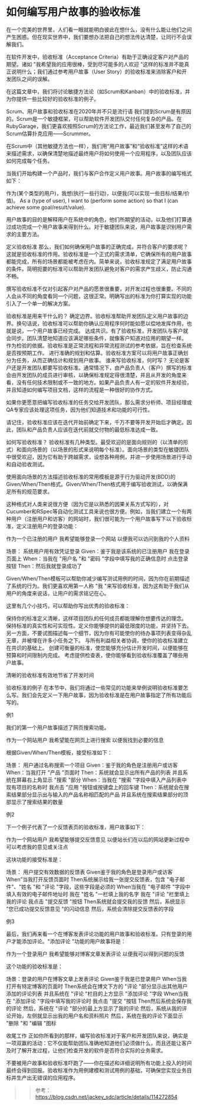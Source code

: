 # 如何编写用户故事的验收标准

在一个完美的世界里，人们看一眼就能明白彼此在想什么，没有什么能让他们之间产生困惑。但在现实世界中，我们要想办法把自己的想法传达清楚，让同行不会误解我们。

在软件开发中，验收标准（Acceptance Criteria）有助于正确设定客户对产品的期望。诸如 "我希望我的应用很棒，受到尽可能多的人欢迎 "这样的标准并不能真正说明什么；我们通过参考用户故事（User Story）的验收标准来消除客户和开发团队之间的误解。

在这篇文章中，我们将讨论敏捷方法论（如Scrum和Kanban）中的验收标准，并为你提供一些比较好的验收标准的例子。

Scrum、用户故事和验收标准在2020年并不只是流行语
我们提到Scrum是有原因的。Scrum是一个敏捷框架，可以帮助软件开发团队交付任何复杂的产品。在RubyGarage，我们更喜欢按照Scrum的方法论工作，最近我们甚至发布了自己的Scrum估算扑克应用——Scrummer。

在Scrum中（其他敏捷方法也一样），我们用“用户故事”和“验收标准”这样的术语来描述需求，以确保清楚地描述最终用户将如何使用一个应用程序，以及团队应该如何完成每个任务。

当我们开始构建一个产品时，我们与客户合作定义用户故事。用户故事的编写格式如下：

作为(某个类型的用户)，我想(执行一些行动)，以便我(可以实现一些目标/结果/价值)。
As a (type of user), I want to (perform some action) so that I (can achieve some goal/result/value).

用户故事的目的是解释用户在系统中的角色，他们所期望的活动，以及他们打算通过成功完成一个用户故事来得到什么。对于敏捷团队来说，用户故事是识别用户需求的主要方法。

定义验收标准
那么，我们如何确保用户故事的正确完成，并符合客户的要求呢？这就是验收标准的作用。验收标准是一个正式的需求清单，它确保所有的用户故事都能完成，所有的场景都能被考虑在内。简单来说，验收标准规定了满足用户故事的条件。简明扼要的标准可以帮助开发团队避免对客户的需求产生歧义，防止沟通不畅。

撰写验收标准不仅对引起客户对产品的愿景很重要，对开发过程也很重要。不同的人会从不同的角度看同一个问题，这很正常。明确写出的标准为你打算实现的功能引入了一个单一的解决方案。

验收标准是用来干什么的？
确定边界。验收标准帮助开发团队定义用户故事的边界。换句话说，验收标准可以帮助你确认应用程序何时能如愿以偿地发挥作用，也就是说，一个用户故事已经完成。
达成共识。有了验收标准，开发团队与客户就会同步。团队清楚地知道应该满足哪些条件，就像客户知道对应用的期望一样。
作为检验的依据。验收标准是正常流程和异常流程测试的参考依据，旨在检查系统是否按预期工作。
进行准确的规划和估算。验收标准方案可以将用户故事正确划分为任务，从而正确估计和规划用户故事。
谁来写验收标准，何时写？
无论是客户还是开发团队都要写验收标准。通常情况下，由产品负责人（客户）撰写的标准会由开发团队的成员进行审核，以确保标准规定得很清楚，并且从开发的角度来看，没有任何技术限制或不一致的地方。如果产品负责人有一定的软件开发经验，并且知道如何编写项目文档，这样的流程是一种很好的协作方式。

如果你更愿意把编写验收标准的任务交给开发团队，那么需求分析师、项目经理或QA专家应该处理这项任务，因为他们知道技术和功能的可行性。

请记住，验收标准应该在迭代开始前确定下来，千万不要等开发开始后才确定。因此，团队和产品负责人应该在迭代前就交付物的最低标准达成一致。

如何写验收标准？
验收标准有几种类型。最受欢迎的是面向规则的（以清单的形式）和面向场景的（以场景的形式来说明每个标准）。面向场景的类型在敏捷团队中很受欢迎，因为它有助于跨越需求，设想各种用例，并进一步使用场景进行手动和自动验收测试。

使用面向场景的方法描述验收标准的常用模板是源于行为驱动开发(BDD)的Given/When/Then格式。Given/When/Then格式用于编写验收测试，以确保满足所有的规范要求。

这种格式对人类来说很方便（因为它是以熟悉的因果关系方式写的），对Cucumber和RSpec等自动化测试工具来说也很方便。例如，当我们建立一个有两种用户（注册用户和访客）的网站时，我们很可能为一个用户故事写下以下验收标准，定义注册用户的登录功能：

作为一个已注册的用户
我希望能够登录一个网站
以便我可以访问到我的个人资料

场景： 系统用户用有效凭证登录
Given：鉴于我是该系统的已注册用户
我在登录页面上
When：当我在 "用户名 "和 "密码 "字段中填写我的正确信息时
点击登录按钮
Then：然后我就登录成功了

Given/When/Then模板可以帮助你减少编写测试用例的时间，因为你在前期描述了系统的行为。我们更喜欢用第一人称 "我 "来写验收标准，因为这有助于我们从用户的角度来说话，让用户的需求铭记在心。

这里有几个小技巧，可以帮助你写出优秀的验收标准：

保持你的标准定义清晰，这样项目团队的任何成员都能理解你想要传达的理念。
保持标准的真实性和可实现性。定义你能够提供的最低限度的功能，并坚持下去。另一方面，不要试图描述每一个细节，因为你有可能使你的待办事项列表变得杂乱无章，并被埋在许多小任务之下。
与所有利益相关者协调，使你的验收标准建立在共识的基础上。
创建可衡量的标准，使您能够充分估计开发时间，以便能够在预算和时间限制内完成。
考虑提供检查表，使你能够看到验收标准覆盖了哪些用户故事。


清晰的验收标准有效地节省了开发时间

验收标准的例子
在本节中，我们将通过一些常见的功能来举例说明验收标准要怎么写。我们会先定义一下用户故事，因为验收标准是在用户故事指定了所有功能后写的。

例1

我们的第一个用户故事描述了网页搜索功能。

作为一个网站用户
我希望能在网页上进行搜索
以便我找到必要的信息

根据Given/When/Then模板，接受标准如下：

场景： 用户通过名称搜索一个项目
Given：鉴于我的角色是注册用户或访客
When：当我打开 "产品 "页面时
Then：系统就会显示出所有产品的列表
并且系统在屏幕右上角显示 "搜索 "部分
When：当我在 "搜索 "字段中填入产品列表中现有项目的名称时
我点击 "应用 "按钮或按键盘上的回车键
Then：系统就会在搜索结果部分显示出与输入的产品名称相匹配的产品
并且系统在搜索结果部分的顶部显示了搜索结果的数量

例2

下一个例子代表了一个反馈表页的验收标准，用户故事如下：

作为一个网站用户
我希望能够提交反馈意见
以便站长们在以后的网站更新过程中可以考虑我的意见或关注点

这块功能的接受标准是：

场景： 用户提交有效数据的反馈表
Given鉴于我的角色是登录用户或访客
When”当我打开反馈页面时
Then系统展示给我一张提交反馈表，包含 "电子邮件"、"姓名 "和 "评论 "字段，这些字段是必须的
When当我在 "电子邮件 "字段中填入有效的电子邮件地址时
我在 "姓名 "一栏填上我的名字
我在 "评论 "栏里填上我的评论
我点击 "提交反馈 "按钮
Then系统就会提交我的反馈
然后，系统显示 "您已成功提交反馈意见 "的闪动信息
然后，系统会清除提交反馈表的字段

例3

最后，我们再来看一个在博客发表评论功能的用户故事和验收标准。只有登录的用户才能添加评论。"添加评论 "功能的用户故事将是：

作为一个登录用户
我希望能够对博客文章发表评论
以便我可以得到问题的反馈

这个功能的验收标准是：

场景：登录的用户在博客文章上发表评论
Given鉴于我是已登录用户
When当我打开有特定博客的页面时
Then系统会在博文下方的 "评论 "部分显示出其他用户添加的评论列表
并且系统在 "评论 "栏目的上方显示 "添加评论 "字段
When当我在 "添加评论 "字段中填写我的评论时
我点击 "提交 "按钮
Then然后系统会保存我的评论
然后，系统在 "评论 "部分的最上方显示了我的评论
然后，系统从我的评论开始，左侧就显示出我的用户名和资料照片
然后，系统在我的评论下面显示 "删除 "和 "编辑 "图标

收尾工作
正如你所看到的那样，编写验收标准对于客户和开发团队来说，确实是一项双赢的活动：它不仅能帮助团队准确地知道他们必须做什么，而且还能让客户及时了解开发过程，让他们检查开发的软件是否符合实际的业务需求。

不要被用户故事和验收标准吓跑了——你在描述和详细说明所有功能上投入的时间最终会得到回报。验收标准作为用例建模和测试用例的基础，可确保您实现业务目标并生产出无错误的应用程序。

>> 参考： <https://blog.csdn.net/jackey_sdc/article/details/114272854>